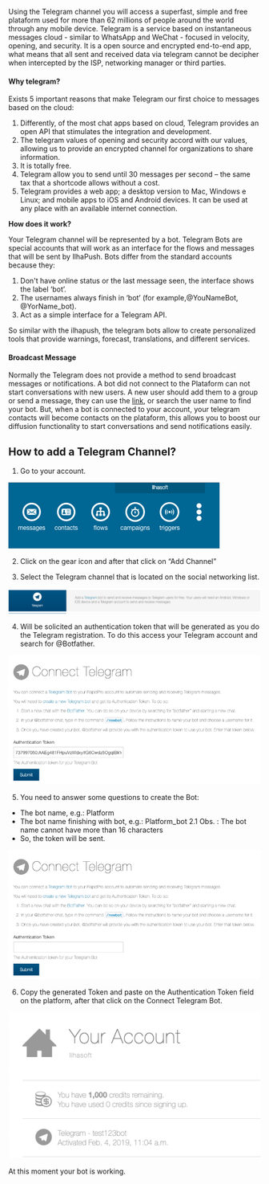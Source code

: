Using the Telegram channel you will access a superfast, simple and free plataform used for more than 62 millions of people around the world through any mobile device. Telegram is a service based on instantaneous messages cloud - similar to WhatsApp and WeChat - focused in velocity, opening, and security. It is a open source and encrypted end-to-end app, what means that all sent and received data via telegram cannot be decipher when intercepted by the ISP, networking manager or third parties.

#### Why telegram? ####
Exists 5 important reasons that make Telegram our first choice to messages based on the cloud:

1. Differently, of the most chat apps based on cloud, Telegram provides an open API that stimulates the integration and development.
2. The telegram values of opening and security accord with our values, allowing us to provide an encrypted channel for organizations to share information.
3. It is totally free.
4. Telegram allow you to send until 30 messages per second – the same tax that a shortcode allows without a cost.
5. Telegram provides a web app; a desktop version to Mac, Windows e Linux; and mobile apps to iOS and Android devices. It can be used at any place with an available internet connection.

**How does it work?**

Your Telegram channel will be represented by a bot. Telegram Bots are special accounts that will work as an interface for the flows and messages that will be sent by IlhaPush. Bots differ from the standard accounts because they: 

1. Don't have online status or the last message seen, the interface shows the label ‘bot’.
2. The usernames always finish in ‘bot’ (for example,@YouNameBot, @YorName_bot).
3. Act as a simple interface for a Telegram API.

So similar with the ilhapush, the telegram bots allow to create personalized tools that provide warnings, forecast, translations, and different services.

#### Broadcast Message ####

Normally the Telegram does not provide a method to send broadcast messages or notifications.
A bot did not connect to the Plataform can not start conversations with new users. A new user should add them to a group or send a message, they can use the [link](telegram.me/~~number=plural<bot_username>), or search the user name to find your bot. But, when a bot is connected to your account, your telegram contacts will become contacts on the plataform, this allows you to boost our diffusion functionality to start conversations and send notifications easily.

## How to add a Telegram Channel? ## 

1. Go to your account.

![](/img/channel/account.png)

2. Click on the gear icon and after that click on “Add Channel”

3. Select the Telegram channel that is located on the social networking list.

![](/img/channel/telegram.png)

4. Will be solicited an authentication token that will be generated as you do the Telegram registration. To do this access your Telegram account and search for @Botfather.

![](/img/channel/add_telegram.png)

5. You need to answer some questions to create the Bot:

- The bot name, e.g.: Platform
- The bot name finishing with bot, e.g.: Platform_bot 2.1 Obs. : The bot name cannot have more than 16 characters
- So, the token will be sent.

![](/img/channel/token_telegram.png)

6. Copy the generated Token and paste on the Authentication Token field on the platform, after that click on the Connect Telegram Bot.

![](/img/channel/delete_channel.png)

At this moment your bot is working.

